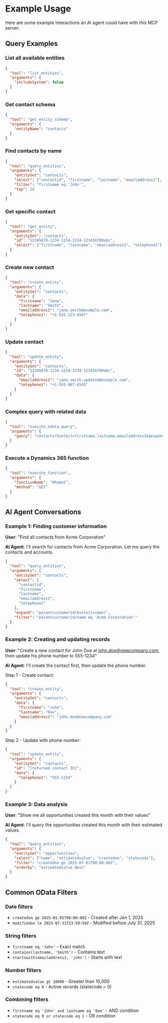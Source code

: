 # Example Usage

Here are some example interactions an AI agent could have with this MCP server:

## Query Examples

### List all available entities

```json
{
  "tool": "list_entities",
  "arguments": {
    "includeSystem": false
  }
}
```

### Get contact schema

```json
{
  "tool": "get_entity_schema",
  "arguments": {
    "entityName": "contacts"
  }
}
```

### Find contacts by name

```json
{
  "tool": "query_entities",
  "arguments": {
    "entitySet": "contacts",
    "select": ["contactid", "firstname", "lastname", "emailaddress1"],
    "filter": "firstname eq 'John'",
    "top": 10
  }
}
```

### Get specific contact

```json
{
  "tool": "get_entity",
  "arguments": {
    "entitySet": "contacts",
    "id": "12345678-1234-1234-1234-123456789abc",
    "select": ["firstname", "lastname", "emailaddress1", "telephone1"]
  }
}
```

### Create new contact

```json
{
  "tool": "create_entity",
  "arguments": {
    "entitySet": "contacts",
    "data": {
      "firstname": "Jane",
      "lastname": "Smith",
      "emailaddress1": "jane.smith@example.com",
      "telephone1": "+1-555-123-4567"
    }
  }
}
```

### Update contact

```json
{
  "tool": "update_entity",
  "arguments": {
    "entitySet": "contacts",
    "id": "12345678-1234-1234-1234-123456789abc",
    "data": {
      "emailaddress1": "jane.smith.updated@example.com",
      "telephone1": "+1-555-987-6543"
    }
  }
}
```

### Complex query with related data

```json
{
  "tool": "execute_odata_query",
  "arguments": {
    "query": "contacts?$select=firstname,lastname,emailaddress1&$expand=parentcustomerid($select=name)&$filter=statecode eq 0&$orderby=createdon desc&$top=20"
  }
}
```

### Execute a Dynamics 365 function

```json
{
  "tool": "execute_function",
  "arguments": {
    "functionName": "WhoAmI",
    "method": "GET"
  }
}
```

## AI Agent Conversations

### Example 1: Finding customer information

**User**: "Find all contacts from Acme Corporation"

**AI Agent**: I'll search for contacts from Acme Corporation. Let me query the contacts and accounts.

```json
{
  "tool": "query_entities",
  "arguments": {
    "entitySet": "contacts",
    "select": [
      "contactid",
      "firstname",
      "lastname",
      "emailaddress1",
      "telephone1"
    ],
    "expand": "parentcustomerid($select=name)",
    "filter": "parentcustomerid/name eq 'Acme Corporation'"
  }
}
```

### Example 2: Creating and updating records

**User**: "Create a new contact for John Doe at john.doe@newcompany.com, then update his phone number to 555-1234"

**AI Agent**: I'll create the contact first, then update the phone number.

Step 1 - Create contact:

```json
{
  "tool": "create_entity",
  "arguments": {
    "entitySet": "contacts",
    "data": {
      "firstname": "John",
      "lastname": "Doe",
      "emailaddress1": "john.doe@newcompany.com"
    }
  }
}
```

Step 2 - Update with phone number:

```json
{
  "tool": "update_entity",
  "arguments": {
    "entitySet": "contacts",
    "id": "[returned contact ID]",
    "data": {
      "telephone1": "555-1234"
    }
  }
}
```

### Example 3: Data analysis

**User**: "Show me all opportunities created this month with their values"

**AI Agent**: I'll query the opportunities created this month with their estimated values.

```json
{
  "tool": "query_entities",
  "arguments": {
    "entitySet": "opportunities",
    "select": ["name", "estimatedvalue", "createdon", "statecode"],
    "filter": "createdon ge 2025-07-01T00:00:00Z",
    "orderby": "estimatedvalue desc"
  }
}
```

## Common OData Filters

### Date filters

- `createdon ge 2025-01-01T00:00:00Z` - Created after Jan 1, 2025
- `modifiedon le 2025-07-31T23:59:59Z` - Modified before July 31, 2025

### String filters

- `firstname eq 'John'` - Exact match
- `contains(lastname, 'Smith')` - Contains text
- `startswith(emailaddress1, 'john')` - Starts with text

### Number filters

- `estimatedvalue gt 10000` - Greater than 10,000
- `statecode eq 0` - Active records (statecode = 0)

### Combining filters

- `firstname eq 'John' and lastname eq 'Doe'` - AND condition
- `statecode eq 0 or statecode eq 1` - OR condition
